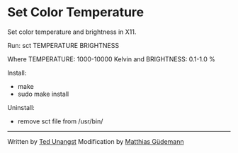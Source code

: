 # Set Color Temperature

Set color temperature and brightness in X11.

Run: sct TEMPERATURE BRIGHTNESS

Where TEMPERATURE: 1000-10000 Kelvin and BRIGHTNESS: 0.1-1.0 %

Install:
- make
- sudo make install

Uninstall: 
- remove sct file from /usr/bin/

---

Written by [Ted Unangst](https://flak.tedunangst.com/)
Modification by [Matthias Güdemann ](https://github.com/mgudemann/sct)
